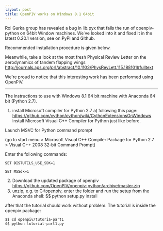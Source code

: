 ```yaml
---
layout: post
title: OpenPIV works on Windows 8.1 64bit
---
```


Roi Gurka group has revealed a bug in lib.pyx that fails the run of openpiv-python on 64bit Window machines. 
We've looked into it and fixed it in the latest 0.20.1 version, see on PyPi and Github. 

Recommended installation procedure is given below. 



Meanwhile, take a look at the most fresh Physical Review Letter on the aerodynamics of tandem 
flapping wings <http://journals.aps.org/prl/abstract/10.1103/PhysRevLett.115.188101#fulltext> 

We're proud to notice that this interesting work has been performed using OpenPIV. 




------

The instructions to use with Windows 8.1 64 bit machine with Anaconda 64 bit (Python 2.7). 

1. install Microsoft compiler for Python 2.7
a) following this page: <https://github.com/cython/cython/wiki/CythonExtensionsOnWindows> 
Install Microsoft Visual C++ Compiler for Python just like before.

Launch MSVC for Python command prompt

(go to start menu > Microsoft Visual C++ Compiler Package for Python 2.7 > Visual C++ 2008 32-bit Command Prompt)

Enter the following commands:

    SET DISTUTILS_USE_SDK=1

    SET MSSdk=1

2. Download the updated package of openpiv https://github.com/OpenPIV/openpiv-python/archive/master.zip
3. unzip, e.g. to C:\openpiv, enter the folder and run the setup from the Anaconda shell: 
    $$ python setup.py install

after that the tutorial should work without problem. The tutorial is inside the openpiv package: 

    $$ cd openpiv/tutoria-part1 
    $$ python tutorial-part1.py

